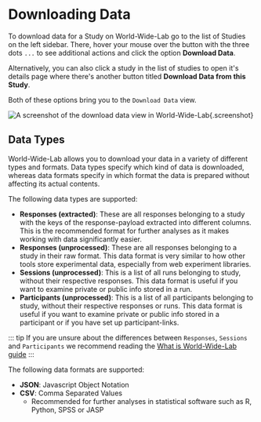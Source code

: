 # Downloading Data

To download data for a Study on World-Wide-Lab go to the list of Studies on the left sidebar. There, hover your mouse over the button with the three dots `...` to see additional actions and click the option **Download Data**.

Alternatively, you can also click a study in the list of studies to open it's details page where there's another button titled **Download Data from this Study**.

Both of these options bring you to the `Download Data` view.

![A screenshot of the download data view in World-Wide-Lab](/img/screenshots/generated/admin_resources_wwl_studies_records_my-awesome-study-id_downloadData.png){.screenshot}

## Data Types

World-Wide-Lab allows you to download your data in a variety of different types and formats. Data types specify which kind of data is downloaded, whereas data formats specify in which format the data is prepared without affecting its actual contents.

The following data types are supported:

- **Responses (extracted)**: These are all responses belonging to a study with the keys of the response-payload extracted into different columns. This is the recommended format for further analyses as it makes working with data significantly easier.
- **Responses (unprocessed)**: These are all responses belonging to a study in their raw format. This data format is very similar to how other tools store experimental data, especially from web experiment libraries.
- **Sessions (unprocessed)**: This is a list of all runs belonging to study, without their respective responses. This data format is useful if you want to examine private or public info stored in a run.
- **Participants (unprocessed)**: This is a list of all participants belonging to study, without their respective responses or runs. This data format is useful if you want to examine private or public info stored in a participant or if you have set up participant-links.

::: tip
If you are unsure about the differences between `Responses`, `Sessions` and `Participants` we recommend reading the [What is World-Wide-Lab guide](/guides/what-is-world-wide-lab.md)
:::

The following data formats are supported:

- **JSON**: Javascript Object Notation
- **CSV**: Comma Separated Values
  - Recommended for further analyses in statistical software such as R, Python, SPSS or JASP
